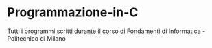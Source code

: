 # Programmazione-in-C
Tutti i programmi scritti durante il corso di Fondamenti di Informatica - Politecnico di Milano
